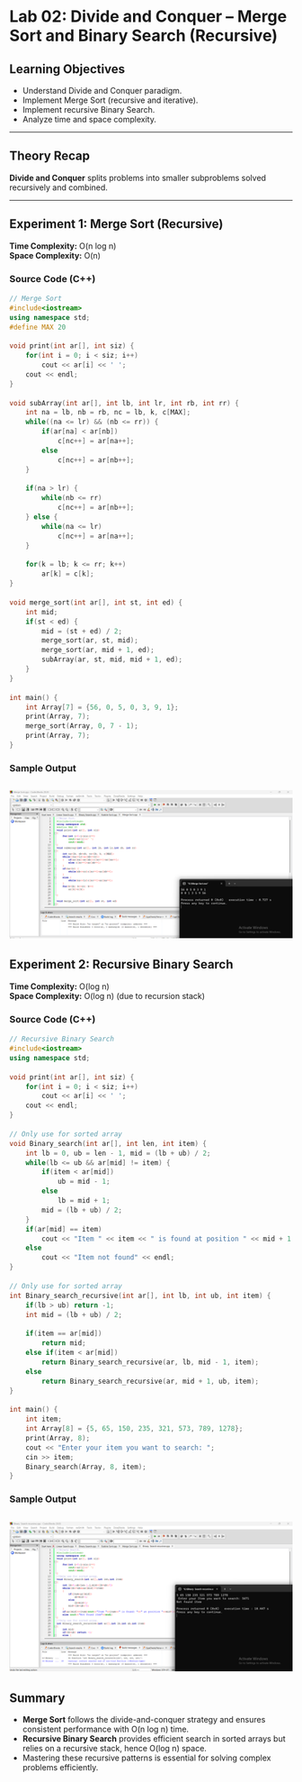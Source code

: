 # Lab 02: Divide and Conquer – Merge Sort and Binary Search (Recursive)

## Learning Objectives

- Understand Divide and Conquer paradigm.
- Implement Merge Sort (recursive and iterative).
- Implement recursive Binary Search.
- Analyze time and space complexity.

---

## Theory Recap

**Divide and Conquer** splits problems into smaller subproblems solved recursively and combined.

---

## Experiment 1: Merge Sort (Recursive)

**Time Complexity:** O(n log n)  
**Space Complexity:** O(n)

### Source Code (C++)

```cpp
// Merge Sort
#include<iostream>
using namespace std;
#define MAX 20

void print(int ar[], int siz) {
    for(int i = 0; i < siz; i++)
        cout << ar[i] << ' ';
    cout << endl;
}

void subArray(int ar[], int lb, int lr, int rb, int rr) {
    int na = lb, nb = rb, nc = lb, k, c[MAX];
    while((na <= lr) && (nb <= rr)) {
        if(ar[na] < ar[nb])
            c[nc++] = ar[na++];
        else
            c[nc++] = ar[nb++];
    }

    if(na > lr) {
        while(nb <= rr)
            c[nc++] = ar[nb++];
    } else {
        while(na <= lr)
            c[nc++] = ar[na++];
    }

    for(k = lb; k <= rr; k++)
        ar[k] = c[k];
}

void merge_sort(int ar[], int st, int ed) {
    int mid;
    if(st < ed) {
        mid = (st + ed) / 2;
        merge_sort(ar, st, mid);
        merge_sort(ar, mid + 1, ed);
        subArray(ar, st, mid, mid + 1, ed);
    }
}

int main() {
    int Array[7] = {56, 0, 5, 0, 3, 9, 1};
    print(Array, 7);
    merge_sort(Array, 0, 7 - 1);
    print(Array, 7);
}
```
### Sample Output

![Linear Search Output](https://github.com/SHUVO-05/CSE-2202-Algorithm-Design-and-Analysis-Sessional/blob/main/Lab%20report%2002/Merge%20Sort.png)
---

## Experiment 2: Recursive Binary Search

**Time Complexity:** O(log n)  
**Space Complexity:** O(log n) (due to recursion stack)

### Source Code (C++)

```cpp
// Recursive Binary Search
#include<iostream>
using namespace std;

void print(int ar[], int siz) {
    for(int i = 0; i < siz; i++)
        cout << ar[i] << ' ';
    cout << endl;
}

// Only use for sorted array
void Binary_search(int ar[], int len, int item) {
    int lb = 0, ub = len - 1, mid = (lb + ub) / 2;
    while(lb <= ub && ar[mid] != item) {
        if(item < ar[mid])
            ub = mid - 1;
        else
            lb = mid + 1;
        mid = (lb + ub) / 2;
    }
    if(ar[mid] == item)
        cout << "Item " << item << " is found at position " << mid + 1 << endl;
    else
        cout << "Item not found" << endl;
}

// Only use for sorted array
int Binary_search_recursive(int ar[], int lb, int ub, int item) {
    if(lb > ub) return -1;
    int mid = (lb + ub) / 2;

    if(item == ar[mid])
        return mid;
    else if(item < ar[mid])
        return Binary_search_recursive(ar, lb, mid - 1, item);
    else
        return Binary_search_recursive(ar, mid + 1, ub, item);
}

int main() {
    int item;
    int Array[8] = {5, 65, 150, 235, 321, 573, 789, 1278};
    print(Array, 8);
    cout << "Enter your item you want to search: ";
    cin >> item;
    Binary_search(Array, 8, item);
}
```
### Sample Output

![Linear Search Output](https://github.com/SHUVO-05/CSE-2202-Algorithm-Design-and-Analysis-Sessional/blob/main/Lab%20report%2002/Binary%20Search%20recursive.png)
---

## Summary

- **Merge Sort** follows the divide-and-conquer strategy and ensures consistent performance with O(n log n) time.
- **Recursive Binary Search** provides efficient search in sorted arrays but relies on a recursive stack, hence O(log n) space.
- Mastering these recursive patterns is essential for solving complex problems efficiently.
